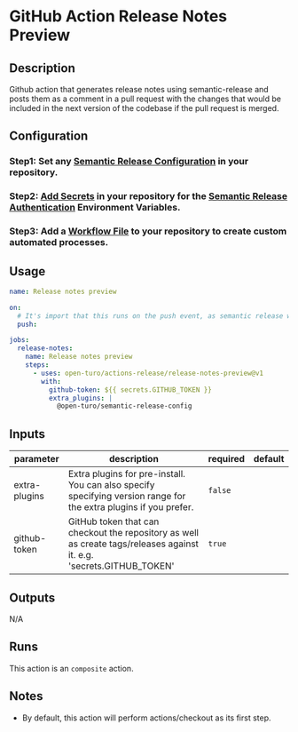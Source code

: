 # GitHub Action Release Notes Preview

## Description

Github action that generates release notes using semantic-release and posts them as a comment in a pull request with the changes that would be included in the next version of the codebase if the pull request is merged.

## Configuration

### Step1: Set any [Semantic Release Configuration](https://github.com/semantic-release/semantic-release/blob/master/docs/usage/configuration.md#configuration) in your repository.

### Step2: [Add Secrets](https://help.github.com/en/actions/configuring-and-managing-workflows/creating-and-storing-encrypted-secrets) in your repository for the [Semantic Release Authentication](https://github.com/semantic-release/semantic-release/blob/master/docs/usage/ci-configuration.md#authentication) Environment Variables.

### Step3: Add a [Workflow File](https://help.github.com/en/articles/workflow-syntax-for-github-actions) to your repository to create custom automated processes.

## Usage

```yaml
name: Release notes preview

on:
  # It's import that this runs on the push event, as semantic release will not run on pull_request events
  push:

jobs:
  release-notes:
    name: Release notes preview
    steps:
      - uses: open-turo/actions-release/release-notes-preview@v1
        with:
          github-token: ${{ secrets.GITHUB_TOKEN }}
          extra_plugins: |
            @open-turo/semantic-release-config
```

## Inputs

| parameter     | description                                                                                                           | required | default |
| ------------- | --------------------------------------------------------------------------------------------------------------------- | -------- | ------- |
| extra-plugins | Extra plugins for pre-install. You can also specify specifying version range for the extra plugins if you prefer.     | `false`  |         |
| github-token  | GitHub token that can checkout the repository as well as create tags/releases against it. e.g. 'secrets.GITHUB_TOKEN' | `true`   |         |

## Outputs

N/A

## Runs

This action is an `composite` action.

## Notes

- By default, this action will perform actions/checkout as its first step.
